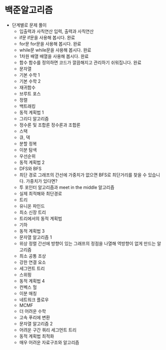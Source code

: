 # 백준알고리즘
* 단계별로 문제 풀이
  * 입출력과 사칙연산	입력, 출력과 사칙연산
  * if문	if문을 사용해 봅시다.	완료
  * for문	for문을 사용해 봅시다.	완료
  * while문	while문을 사용해 봅시다.	완료
  * 1차원 배열	배열을 사용해 봅시다.	완료
  * 함수	함수를 정의하면 코드가 깔끔해지고 관리하기 쉬워집니다.	완료
  * 문자열
  * 기본 수학 1
  * 기본 수학 2
  * 재귀함수
  * 브루트 포스
  * 정렬
  * 백트래킹
  * 동적 계획법 1
  * 그리디 알고리즘
  * 정수론 및 조합론	정수론과 조합론
  * 스택
  * 큐, 덱
  * 분할 정복
  * 이분 탐색
  * 우선순위
  * 동적 계획법 2
  * DFS와 BFS
  * 최단 경로	그래프의 간선에 가중치가 없으면 BFS로 최단거리를 찾을 수 있습니다. 가중치가 있다면?
  * 투 포인터 알고리즘과 meet in the middle 알고리즘
  * 실제 최적해와 최단경로
  * 트리
  * 유니온 파인드
  * 최소 신장 트리
  * 트리에서의 동적 계획법
  * 기하
  * 동적 계획법 3
  * 문자열 알고리즘 1
  * 위상 정렬	간선에 방향이 있는 그래프의 정점을 나열해 역방향이 없게 만드는 알고리즘
  * 최소 공통 조상
  * 강한 연결 요소
  * 세그먼트 트리
  * 스위핑
  * 동적 계획법 4
  * 컨벡스 헐
  * 이분 매칭
  * 네트워크 플로우
  * MCMF
  * 더 어려운 수학
  * 고속 푸리에 변환
  * 문자열 알고리즘 2
  * 어려운 구간 쿼리	세그먼트 트리
  * 동적 계획법 최적화
  * 매우 어려운 자료구조와 알고리즘

